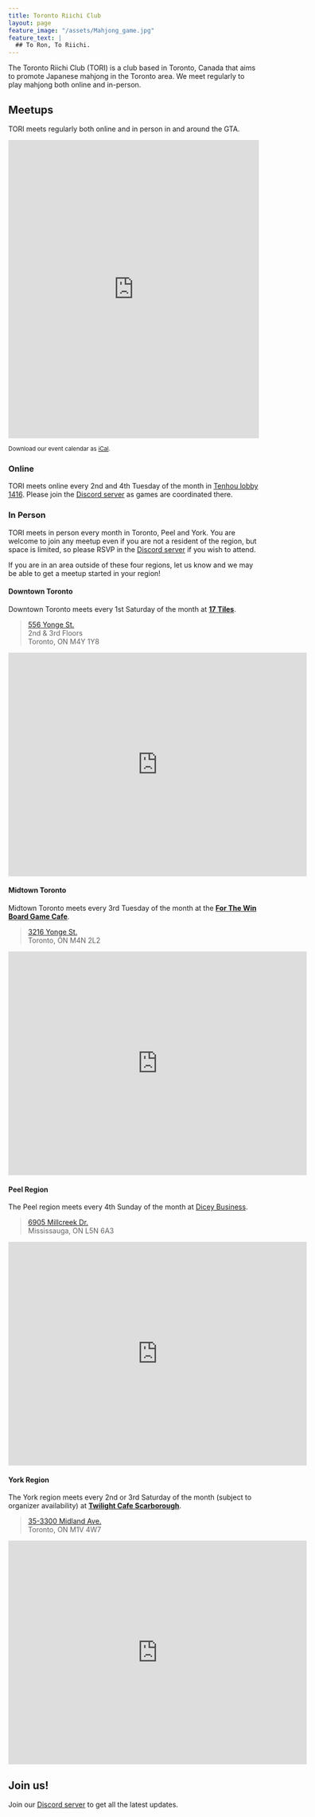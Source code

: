 ```yaml
---
title: Toronto Riichi Club
layout: page
feature_image: "/assets/Mahjong_game.jpg"
feature_text: |
  ## To Ron, To Riichi.
---
```


The Toronto Riichi Club (TORI) is a club based in Toronto, Canada that aims to promote Japanese mahjong in the Toronto area.
We meet regularly to play mahjong both online and in-person.

## Meetups

TORI meets regularly both online and in person in and around the GTA.

<iframe src="https://calendar.google.com/calendar/embed?src=hcf286bplhs1pe6iq10dn9is1o%40group.calendar.google.com&ctz=America%2FToronto" style="border: 0; max-width: 100%" width="800" height="600" frameborder="0" scrolling="no"></iframe>

<small>Download our event calendar as [iCal](https://calendar.google.com/calendar/ical/hcf286bplhs1pe6iq10dn9is1o%40group.calendar.google.com/public/basic.ics).</small>

### Online

TORI meets online every 2nd and 4th Tuesday of the month in [Tenhou lobby 1416](http://tenhou.net/0/?L1416).
Please join the [Discord server][] as games are coordinated there.

### In Person

TORI meets in person every month in Toronto, Peel and York.
You are welcome to join any meetup even if you are not a resident of the region, but space is limited, so please RSVP in the [Discord server][] if you wish to attend.

If you are in an area outside of these four regions, let us know and we may be able to get a meetup started in your region!

#### Downtown Toronto

Downtown Toronto meets every 1st Saturday of the month at [**17 Tiles**](https://17tiles.wordpress.com/).

> [556 Yonge St.](https://maps.app.goo.gl/zPAJUp7DKQnfaMZc9)  
> 2nd & 3rd Floors  
> Toronto, ON  M4Y 1Y8

<iframe src="https://www.google.com/maps/embed?pb=!1m18!1m12!1m3!1d2886.2136297795514!2d-79.38720692331769!3d43.66452667110156!2m3!1f0!2f0!3f0!3m2!1i1024!2i768!4f13.1!3m3!1m2!1s0x882b3566eaa007fd%3A0xfeb2163fcff0641!2zMTcgVGlsZXMgQm9hcmQgR2FtZXMgYW5kIE1haGpvbmcgQ2Fmw6kg5Y2B5LiD6ZuA!5e0!3m2!1sen!2sca!4v1703624737403!5m2!1sen!2sca" width="600" height="450" style="border:0;" allowfullscreen="" loading="lazy" referrerpolicy="no-referrer-when-downgrade"></iframe>

#### Midtown Toronto

Midtown Toronto meets every 3rd Tuesday of the month at the [**For The Win Board Game Cafe**](https://www.forthewincafe.com/).

> [3216 Yonge St.](https://maps.app.goo.gl/RBzzaYtq4R897AK18)  
> Toronto, ON  M4N 2L2

<iframe src="https://www.google.com/maps/embed?pb=!1m18!1m12!1m3!1d2883.126982958611!2d-79.40589552331484!3d43.72868887109854!2m3!1f0!2f0!3f0!3m2!1i1024!2i768!4f13.1!3m3!1m2!1s0x882b32e82687e6ed%3A0x2171d8a29d85f12!2sFor%20The%20Win%20Board%20Game%20Cafe%20%26%20Bar!5e0!3m2!1sen!2sca!4v1703624841531!5m2!1sen!2sca" width="600" height="450" style="border:0;" allowfullscreen="" loading="lazy" referrerpolicy="no-referrer-when-downgrade"></iframe>

#### Peel Region

The Peel region meets every 4th Sunday of the month at [Dicey Business](https://dicey.biz/).

> [6905 Millcreek Dr.](https://maps.app.goo.gl/972QkJjdGsXXQAke9)  
> Mississauga, ON  L5N 6A3

<iframe src="https://www.google.com/maps/embed?pb=!1m14!1m8!1m3!1d1444.7495189671195!2d-79.75743!3d43.59615!3m2!1i1024!2i768!4f13.1!3m3!1m2!1s0x882b6a6184bc5a79%3A0x9272af972052f537!2sDicey%20Business%20Inc.%20(LLBO)%20-%20Escape%20Rooms%20and%20Board%20Game%20Cafe!5e0!3m2!1sen!2sus!4v1703623860893!5m2!1sen!2sus" width="600" height="450" style="border:0;" allowfullscreen="" loading="lazy" referrerpolicy="no-referrer-when-downgrade"></iframe>

#### York Region

The York region meets every 2nd or 3rd Saturday of the month (subject to organizer availability) at [**Twilight Cafe Scarborough**](https://www.twilightcafe.ca/).

> [35-3300 Midland Ave.](https://maps.app.goo.gl/s8KSfggiSaw6s5T37)  
> Toronto, ON  M1V 4W7

<iframe src="https://www.google.com/maps/embed?pb=!1m18!1m12!1m3!1d2879.3834387319343!2d-79.29148082331139!3d43.8064053710954!2m3!1f0!2f0!3f0!3m2!1i1024!2i768!4f13.1!3m3!1m2!1s0x89d4d158b7efcde5%3A0xf36646fe8b6b8fbe!2zVHdpbGlnaHQgQ2FmZSDmmq7lhYnmoYzmuLjlkpbllaHlkKc!5e0!3m2!1sen!2sca!4v1703624942339!5m2!1sen!2sca" width="600" height="450" style="border:0;" allowfullscreen="" loading="lazy" referrerpolicy="no-referrer-when-downgrade"></iframe>

## Join us!

Join our [Discord server][] to get all the latest updates.

[Discord server]: https://discord.gg/S4SxKgw
